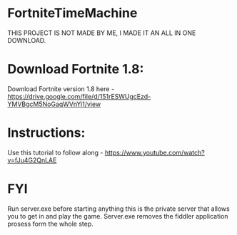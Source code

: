 # FortniteTimeMachine

THIS PROJECT IS NOT MADE BY ME, I MADE IT AN ALL IN ONE DOWNLOAD.

# Download Fortnite 1.8:

Download Fortnite version 1.8 here - https://drive.google.com/file/d/151rESWUgcEzd-YMVBgcM5NoGaqWVnYi1/view

# Instructions:

Use this tutorial to follow along - https://www.youtube.com/watch?v=fJu4G2QnLAE

# FYI
Run server.exe before starting anything this is the private server that allows you to get in and play the game. Server.exe removes the fiddler application prosess form the whole step.
